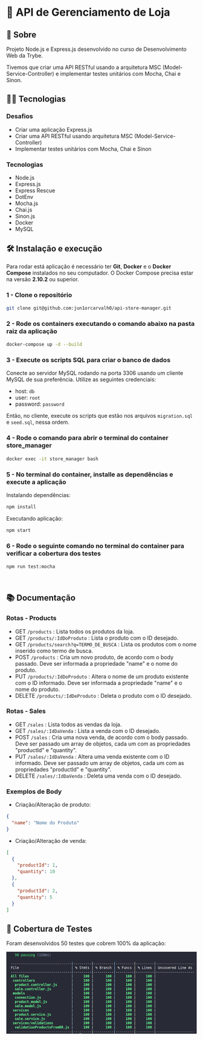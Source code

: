 # :department_store: API de Gerenciamento de Loja

## :page_with_curl: Sobre

Projeto Node.js e Express.js desenvolvido no curso de Desenvolvimento Web da Trybe.

Tivemos que criar uma API RESTful usando a arquitetura MSC (Model-Service-Controller) e implementar testes unitários com Mocha, Chai e Sinon.

## :man_technologist: Tecnologias

### Desafios
* Criar uma aplicação Express.js
* Criar uma API RESTful usando arquitetura MSC (Model-Service-Controller)
* Implementar testes unitários com Mocha, Chai e Sinon

### Tecnologias
* Node.js
* Express.js
* Express Rescue
* DotEnv
* Mocha.js
* Chai.js
* Sinon.js
* Docker
* MySQL

## :hammer_and_wrench: Instalação e execução

Para rodar está aplicação é necessário ter **Git**, **Docker** e o **Docker Compose** instalados no seu computador. O Docker Compose precisa estar na versão **2.10.2** ou superior.

### 1 - Clone o repositório
```sh
git clone git@github.com:jun1orcarvalh0/api-store-manager.git
```

### 2 - Rode os containers executando o comando abaixo na pasta raiz da aplicação
```sh
docker-compose up -d --build
```

### 3 - Execute os scripts SQL para criar o banco de dados

Conecte ao servidor MySQL rodando na porta 3306 usando um cliente MySQL de sua preferência. Utilize as seguintes credenciais:

* host: `db`
* user: `root`
* password: `password`

Então, no cliente, execute os scripts que estão nos arquivos `migration.sql` e `seed.sql`, nessa ordem.

### 4 - Rode o comando para abrir o terminal do container store_manager
```sh
docker exec -it store_manager bash
```

### 5 - No terminal do container, installe as dependências e execute a aplicação

Instalando dependências:
```sh
npm install
```

Executando aplicação:
```sh
npm start
```

### 6 - Rode o seguinte comando no terminal do container para verificar a cobertura dos testes
```sh
npm run test:mocha
```
<br />
</details>

## :books: Documentação

### Rotas - Products

- GET <code>/products</code> : Lista todos os produtos da loja.
- GET <code>/products/:IdDoProduto</code> : Lista o produto com o ID desejado.
- GET <code>/products/search?q=TERMO_DE_BUSCA</code> : Lista os produtos com o nome inserido como termo de busca.
- POST <code>/products</code> : Cria um novo produto, de acordo com o body passado. Deve ser informada a propriedade "name" e o nome do produto.
- PUT <code>/products/:IdDoProduto</code> : Altera o nome de um produto existente com o ID informado. Deve ser informada a propriedade "name" e o nome do produto.
- DELETE <code>/products/:IdDeProduto</code> : Deleta o produto com o ID desejado.

### Rotas - Sales

- GET <code>/sales</code> : Lista todos as vendas da loja.
- GET <code>/sales/:IdDaVenda</code> : Lista a venda com o ID desejado.
- POST <code>/sales</code> : Cria uma nova venda, de acordo com o body passado. Deve ser passado um array de objetos, cada um com as propriedades "productId" e "quantity".
- PUT <code>/sales/:IdDaVenda</code> : Altera uma venda existente com o ID informado. Deve ser passado um array de objetos, cada um com as propriedades "productId" e "quantity".
- DELETE <code>/sales/:IdDaVenda</code> : Deleta uma venda com o ID desejado.

### Exemplos de Body

- Criação/Alteração de produto:
```json
{ 
  "name": "Nome do Produto"
}
```

- Criação/Alteração de venda:
```json
[
  { 
    "productId": 1,
    "quantity": 10
  },
  { 
    "productId": 2,
    "quantity": 5
  }
]
```

## :test_tube: Cobertura de Testes

Foram desenvolvidos 50 testes que cobrem 100% da aplicação:

![Test Coverage - Cobertura dos testes](./test-coverage.png)

